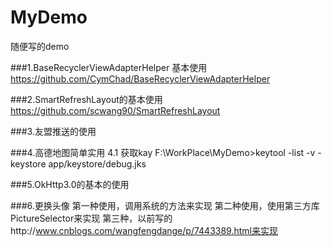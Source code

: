 # MyDemo
随便写的demo

###1.BaseRecyclerViewAdapterHelper 基本使用
https://github.com/CymChad/BaseRecyclerViewAdapterHelper

###2.SmartRefreshLayout的基本使用
https://github.com/scwang90/SmartRefreshLayout

###3.友盟推送的使用

###4.高德地图简单实用
 4.1 获取kay F:\WorkPlace\MyDemo>keytool -list -v -keystore app/keystore/debug.jks

###5.OkHttp3.0的基本的使用

###6.更换头像
    第一种使用，调用系统的方法来实现
    第二种使用，使用第三方库PictureSelector来实现
    第三种，以前写的http://www.cnblogs.com/wangfengdange/p/7443389.html来实现



